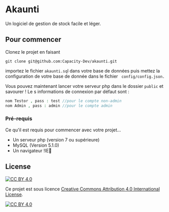 # Akaunti

Un logiciel de gestion de stock facile et léger.

## Pour commencer

Clonez le projet en faisant

    git clone git@github.com:Capacity-Dev/akaunti.git
   importez le fichier `akaunti.sq`l dans votre base de données puis mettez la configuration de votre base de donnée dans le fichier ``` config/config.json.```
 
 Vous pouvez maintenant lancer votre serveur php dans le dossier `public` et savourer !
Le s informations de connexion par défaut sont :
```php
nom Testor , pass : test //pour le compte non-admin
nom Admin , pass : admin //pour le compte admin
```
### Pré-requis

Ce qu'il est requis pour commencer avec votre projet...

- Un serveur php (version 7 ou supérieure)
- MySQL (Version 5.1.0)
- Un navigateur !IE🤪


## License

[![CC BY 4.0][cc-by-shield]][cc-by]

Ce projet est sous licence
[Creative Commons Attribution 4.0 International License][cc-by].

[![CC BY 4.0][cc-by-image]][cc-by]

[cc-by]: http://creativecommons.org/licenses/by/4.0/
[cc-by-image]: https://i.creativecommons.org/l/by/4.0/88x31.png
[cc-by-shield]: https://img.shields.io/badge/License-CC%20BY%204.0-lightgrey.svg